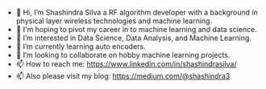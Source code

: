 - 👋 Hi, I’m Shashindra Silva a RF algorithm developer with a background in physical layer wireless technologies and machine learning. 
- 👀 I'm hoping to pivot my career in to machine learning and data science.
- 👀 I’m interested in Data Science, Data Analysis, and Machine Learning.
- 🌱 I’m currently learning auto encoders.
- 💞️ I’m looking to collaborate on hobby machine learning projects.
- 📫 How to reach me: https://www.linkedin.com/in/shashindrasilva/
- 📫 Also please visit my blog: https://medium.com/@shashindra3

<!---
shashi3876/shashi3876 is a ✨ special ✨ repository because its `README.md` (this file) appears on your GitHub profile.
You can click the Preview link to take a look at your changes.
--->
